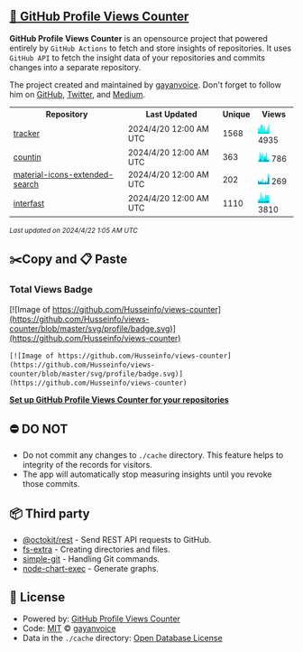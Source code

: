 ## [🚀 GitHub Profile Views Counter](https://github.com/gayanvoice/github-profile-views-counter)
**GitHub Profile Views Counter** is an opensource project that powered entirely by  `GitHub Actions` to fetch and store insights of repositories.
It uses `GitHub API` to fetch the insight data of your repositories and commits changes into a separate repository.

The project created and maintained by [gayanvoice](https://github.com/gayanvoice). Don't forget to follow him on [GitHub](https://github.com/gayanvoice), [Twitter](https://twitter.com/gayanvoice), and [Medium](https://gayanvoice.medium.com/).

<table>
	<tr>
		<th>
			Repository
		</th>
		<th>
			Last Updated
		</th>
		<th>
			Unique
		</th>
		<th>
			Views
		</th>
	</tr>
	<tr>
		<td>
			<a href="https://github.com/Husseinfo/views-counter/tree/master/readme/90946301/year.md">
				tracker
			</a>
		</td>
		<td>
			2024/4/20 12:00 AM UTC
		</td>
		<td>
			1568
		</td>
		<td>
			<img alt="Response time graph" src="https://github.com/Husseinfo/views-counter/raw/master/graph/90946301/small/year.png" height="20"> 4935
		</td>
	</tr>
	<tr>
		<td>
			<a href="https://github.com/Husseinfo/views-counter/tree/master/readme/522266410/year.md">
				countin
			</a>
		</td>
		<td>
			2024/4/20 12:00 AM UTC
		</td>
		<td>
			363
		</td>
		<td>
			<img alt="Response time graph" src="https://github.com/Husseinfo/views-counter/raw/master/graph/522266410/small/year.png" height="20"> 786
		</td>
	</tr>
	<tr>
		<td>
			<a href="https://github.com/Husseinfo/views-counter/tree/master/readme/546254082/year.md">
				material-icons-extended-search
			</a>
		</td>
		<td>
			2024/4/20 12:00 AM UTC
		</td>
		<td>
			202
		</td>
		<td>
			<img alt="Response time graph" src="https://github.com/Husseinfo/views-counter/raw/master/graph/546254082/small/year.png" height="20"> 269
		</td>
	</tr>
	<tr>
		<td>
			<a href="https://github.com/Husseinfo/views-counter/tree/master/readme/565507905/year.md">
				interfast
			</a>
		</td>
		<td>
			2024/4/20 12:00 AM UTC
		</td>
		<td>
			1110
		</td>
		<td>
			<img alt="Response time graph" src="https://github.com/Husseinfo/views-counter/raw/master/graph/565507905/small/year.png" height="20"> 3810
		</td>
	</tr>
</table>

<small><i>Last updated on 2024/4/22 1:05 AM UTC</i></small>

## ✂️Copy and 📋 Paste
### Total Views Badge
[![Image of https://github.com/Husseinfo/views-counter](https://github.com/Husseinfo/views-counter/blob/master/svg/profile/badge.svg)](https://github.com/Husseinfo/views-counter)

```readme
[![Image of https://github.com/Husseinfo/views-counter](https://github.com/Husseinfo/views-counter/blob/master/svg/profile/badge.svg)](https://github.com/Husseinfo/views-counter)
```
[**Set up GitHub Profile Views Counter for your repositories**](https://github.com/gayanvoice/github-profile-views-counter)
## ⛔ DO NOT
- Do not commit any changes to `./cache` directory. This feature helps to integrity of the records for visitors.
- The app will automatically stop measuring insights until you revoke those commits.
## 📦 Third party

- [@octokit/rest](https://www.npmjs.com/package/@octokit/rest) - Send REST API requests to GitHub.
- [fs-extra](https://www.npmjs.com/package/fs-extra) - Creating directories and files.
- [simple-git](https://www.npmjs.com/package/simple-git) - Handling Git commands.
- [node-chart-exec](https://www.npmjs.com/package/node-chart-exec) - Generate graphs.
## 📄 License
- Powered by: [GitHub Profile Views Counter](https://github.com/gayanvoice/github-profile-views-counter)
- Code: [MIT](./LICENSE) © [gayanvoice](https://github.com/gayanvoice)
- Data in the `./cache` directory: [Open Database License](https://opendatacommons.org/licenses/odbl/1-0/)